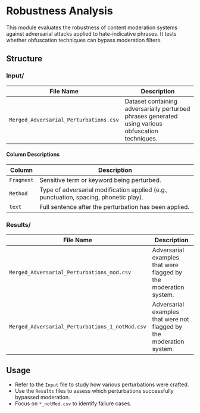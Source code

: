 # Robustness Analysis

This module evaluates the robustness of content moderation systems against adversarial attacks applied to hate-indicative phrases. It tests whether obfuscation techniques can bypass moderation filters.

## Structure

### Input/
| File Name                            | Description |
|--------------------------------------|-------------|
| `Merged_Adversarial_Perturbations.csv` | Dataset containing adversarially perturbed phrases generated using various obfuscation techniques. |

#### Column Descriptions
| Column     | Description |
|------------|-------------|
| `Fragment` | Sensitive term or keyword being perturbed. |
| `Method`   | Type of adversarial modification applied (e.g., punctuation, spacing, phonetic play). |
| `text`     | Full sentence after the perturbation has been applied. |

### Results/
| File Name                                       | Description |
|------------------------------------------------|-------------|
| `Merged_Adversarial_Perturbations_mod.csv`       | Adversarial examples that were flagged by the moderation system.  |
| `Merged_Adversarial_Perturbations_1_notMod.csv`| Adversarial examples that were not flagged by the moderation system. |

## Usage

- Refer to the `Input` file to study how various perturbations were crafted.
- Use the `Results` files to assess which perturbations successfully bypassed moderation.
- Focus on `*_notMod.csv` to identify failure cases.

